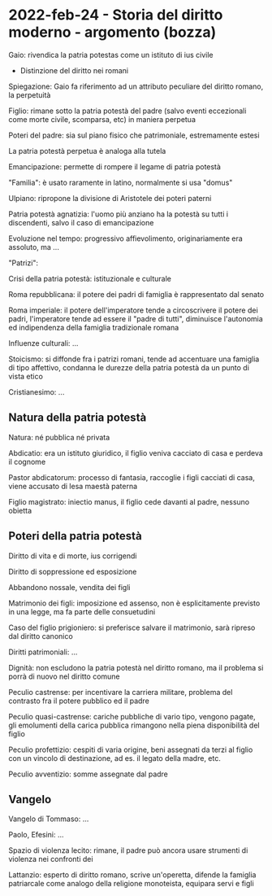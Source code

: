 <!-- vim: set spell spelllang=it : -->

<!-- inizio: 0 -->

# 2022-feb-24 - Storia del diritto moderno - argomento (bozza)

Gaio: rivendica la patria potestas come un istituto di ius civile

- Distinzione del diritto nei romani

Spiegazione: Gaio fa riferimento ad un attributo peculiare del diritto romano, la perpetuità

Figlio: rimane sotto la patria potestà del padre (salvo eventi eccezionali come morte civile, scomparsa, etc) in maniera perpetua

Poteri del padre: sia sul piano fisico che patrimoniale, estremamente estesi

La patria potestà perpetua è analoga alla tutela

Emancipazione: permette di rompere il legame di patria potestà

"Familia": è usato raramente in latino, normalmente si usa "domus"

Ulpiano: ripropone la divisione di Aristotele dei poteri paterni

Patria potestà agnatizia: l'uomo più anziano ha la potestà su tutti i discendenti, salvo il caso di emancipazione

Evoluzione nel tempo: progressivo affievolimento, originariamente era assoluto, ma ...

"Patrizi":

Crisi della patria potestà: istituzionale e culturale

Roma repubblicana: il potere dei padri di famiglia è rappresentato dal senato

Roma imperiale: il potere dell'imperatore tende a circoscrivere il potere dei padri, l'imperatore tende ad essere il "padre di tutti", diminuisce l'autonomia ed indipendenza della famiglia tradizionale romana

Influenze culturali: ...

Stoicismo: si diffonde fra i patrizi romani, tende ad accentuare una famiglia di tipo affettivo, condanna le durezze della patria potestà da un punto di vista etico

Cristianesimo: ...

## Natura della patria potestà

Natura: né pubblica né privata

Abdicatio: era un istituto giuridico, il figlio veniva cacciato di casa e perdeva il cognome

Pastor abdicatorum: processo di fantasia, raccoglie i figli cacciati di casa, viene accusato di lesa maestà paterna

Figlio magistrato: iniectio manus, il figlio cede davanti al padre, nessuno obietta

## Poteri della patria potestà

Diritto di vita e di morte, ius corrigendi

Diritto di soppressione ed esposizione

Abbandono nossale, vendita dei figli

Matrimonio dei figli: imposizione ed assenso, non è esplicitamente previsto in una legge, ma fa parte delle consuetudini

Caso del figlio prigioniero: si preferisce salvare il matrimonio, sarà ripreso dal diritto canonico

Diritti patrimoniali: ...

Dignità: non escludono la patria potestà nel diritto romano, ma il problema si porrà di nuovo nel diritto comune

Peculio castrense: per incentivare la carriera militare, problema del contrasto fra il potere pubblico ed il padre

Peculio quasi-castrense: cariche pubbliche di vario tipo, vengono pagate, gli emolumenti della carica pubblica rimangono nella piena disponibilità del figlio

Peculio profettizio: cespiti di varia origine, beni assegnati da terzi al figlio con un vincolo di destinazione, ad es. il legato della madre, etc.

Peculio avventizio: somme assegnate dal padre

## Vangelo

Vangelo di Tommaso: ...

Paolo, Efesini: ...

Spazio di violenza lecito: rimane, il padre può ancora usare strumenti di violenza nei confronti dei

Lattanzio: esperto di diritto romano, scrive un'operetta, difende la famiglia patriarcale come analogo della religione monoteista, equipara servi e figli
